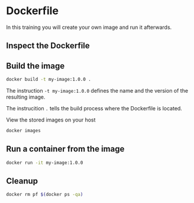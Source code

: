 # Dockerfile

In this training you will create your own image and run it afterwards.

## Inspect the Dockerfile

## Build the image

```bash
docker build -t my-image:1.0.0 .
```

The instruction `-t my-image:1.0.0` defines the name and the version of the resulting image.

The instrucition `.` tells the build process where the Dockerfile is located.

View the stored images on your host
```bash
docker images
```

## Run a container from the image

```bash
docker run -it my-image:1.0.0
```

## Cleanup

```bash
docker rm pf $(docker ps -qa)
```

